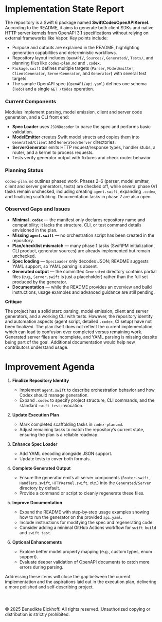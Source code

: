 # Implementation State Report

The repository is a Swift 6 package named **SwiftCodexOpenAPIKernel**. According to the README, it aims to generate both client SDKs and native HTTP server kernels from OpenAPI 3.1 specifications without relying on external frameworks like Vapor. Key points include:

- Purpose and outputs are explained in the README, highlighting generation capabilities and deterministic workflows.
- Repository layout includes `OpenAPI/`, `Sources/`, `Generated/`, `Tests/`, and planning files like `codex-plan.md` and `.codex`.
- `Package.swift` defines multiple targets (`Parser`, `ModelEmitter`, `ClientGenerator`, `ServerGenerator`, and `Generator`) with several test targets.
- The sample OpenAPI spec (`OpenAPI/api.yaml`) defines one schema (`Todo`) and a single `GET /todos` operation.

### Current Components
Modules implement parsing, model emission, client and server code generation, and a CLI front end:

- **Spec Loader** uses `JSONDecoder` to parse the spec and performs basic validation.
- **ModelEmitter** creates Swift model structs and copies them into `Generated/Client` and `Generated/Server` directories.
- **ServerGenerator** emits HTTP request/response types, handler stubs, a router, and a kernel to process requests.
- Tests verify generator output with fixtures and check router behavior.

### Planning Status
`codex-plan.md` outlines phased work. Phases 2–6 (parser, model emitter, client and server generators, tests) are checked off, while several phase 0/1 tasks remain unchecked, including creating `agent.swift`, expanding `.codex`, and finalizing scaffolding. Documentation tasks in phase 7 are also open.

### Observed Gaps and Issues
- **Minimal `.codex`** — the manifest only declares repository name and compatibility; it lacks the structure, CLI, or test command details envisioned in the plan.
- **Missing `agent.swift`** — no orchestration script has been created in the repository.
- **Plan/checklist mismatch** — many phase 1 tasks (SwiftPM initialization, CLI product, generator sources) are already implemented but remain unchecked.
- **Spec loading** — `SpecLoader` only decodes JSON; README suggests YAML support, so YAML parsing is absent.
- **Generated output** — the committed `Generated` directory contains partial files (e.g., `Server.swift` is just a placeholder) rather than the full set produced by the generator.
- **Documentation** — while the README provides an overview and build instructions, usage examples and advanced guidance are still pending.

**Critique**

The project has a solid start: parsing, model emission, client and server generators, and a working CLI with tests. However, the repository identity and automation aspects (agent script, detailed `.codex`, CI setup) have not been finalized. The plan itself does not reflect the current implementation, which can lead to confusion over completed versus remaining work. Generated server files are incomplete, and YAML parsing is missing despite being part of the goal. Additional documentation would help new contributors understand usage.

# Improvement Agenda

1. **Finalize Repository Identity**
   - Implement `agent.swift` to describe orchestration behavior and how Codex should manage generation.
   - Expand `.codex` to specify project structure, CLI commands, and the standard `swift test` invocation.

2. **Update Execution Plan**
   - Mark completed scaffolding tasks in `codex-plan.md`.
   - Adjust remaining tasks to match the repository’s current state, ensuring the plan is a reliable roadmap.

3. **Enhance Spec Loader**
   - Add YAML decoding alongside JSON support.
   - Update tests to cover both formats.

4. **Complete Generated Output**
   - Ensure the generator emits all server components (`Router.swift`, `Handlers.swift`, `HTTPKernel.swift`, etc.) into the `Generated/Server` directory by default.
   - Provide a command or script to cleanly regenerate these files.

5. **Improve Documentation**
   - Expand the README with step‑by‑step usage examples showing how to run the generator on the provided `api.yaml`.
   - Include instructions for modifying the spec and regenerating code.
   - Consider adding a minimal GitHub Actions workflow for `swift build` and `swift test`.

6. **Optional Enhancements**
   - Explore better model property mapping (e.g., custom types, enum support).
   - Evaluate deeper validation of OpenAPI documents to catch more errors during parsing.

Addressing these items will close the gap between the current implementation and the aspirations laid out in the execution plan, delivering a more polished and self‑describing project.

```



```
© 2025 Benedikte Eickhoff. All rights reserved.
Unauthorized copying or distribution is strictly prohibited.
```
